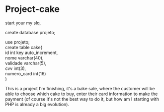 # Project-cake

start your my slq.

  create database projeto;

  use projeto;
  </br>
  create table cake(
  </br>
  id int key auto_increment,
  </br>
  nome varchar(40),
  </br>
  validade varchar(5),
  </br>
  cvv int(3),
  </br>
  numero_card int(16)
  </br>
)

This is a project I'm finishing, it's a bake sale, where the customer will be able to choose which cake to buy, enter their card information to make the payment (of course it's not the best way to do it, but how am I starting with PHP is already a big evolution).
